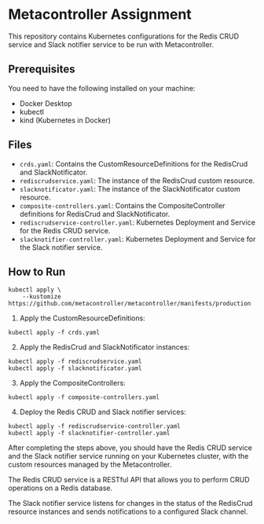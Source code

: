 # Metacontroller Assignment

This repository contains Kubernetes configurations for the Redis CRUD service and Slack notifier service to be run with Metacontroller.

## Prerequisites

You need to have the following installed on your machine:

- Docker Desktop
- kubectl
- kind (Kubernetes in Docker)

## Files

- `crds.yaml`: Contains the CustomResourceDefinitions for the RedisCrud and SlackNotificator.
- `rediscrudservice.yaml`: The instance of the RedisCrud custom resource.
- `slacknotificator.yaml`: The instance of the SlackNotificator custom resource.
- `composite-controllers.yaml`: Contains the CompositeController definitions for RedisCrud and SlackNotificator.
- `rediscrudservice-controller.yaml`: Kubernetes Deployment and Service for the Redis CRUD service.
- `slacknotifier-controller.yaml`: Kubernetes Deployment and Service for the Slack notifier service.

## How to Run

```
kubectl apply \
    --kustomize https://github.com/metacontroller/metacontroller/manifests/production
```
1. Apply the CustomResourceDefinitions:
````
kubectl apply -f crds.yaml
````
2. Apply the RedisCrud and SlackNotificator instances:
````
kubectl apply -f rediscrudservice.yaml
kubectl apply -f slacknotificator.yaml
````

3. Apply the CompositeControllers:

````
kubectl apply -f composite-controllers.yaml
````

4. Deploy the Redis CRUD and Slack notifier services:

````
kubectl apply -f rediscrudservice-controller.yaml
kubectl apply -f slacknotifier-controller.yaml
````


After completing the steps above, you should have the Redis CRUD service and the Slack notifier service running on your Kubernetes cluster, with the custom resources managed by the Metacontroller.

The Redis CRUD service is a RESTful API that allows you to perform CRUD operations on a Redis database.

The Slack notifier service listens for changes in the status of the RedisCrud resource instances and sends notifications to a configured Slack channel.

